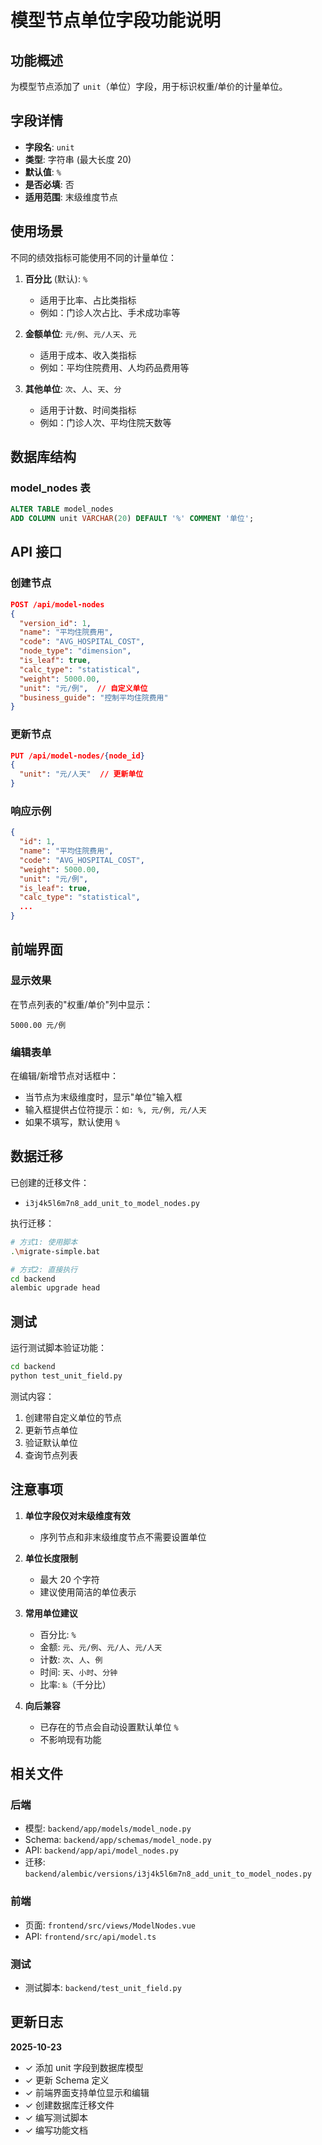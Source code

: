 # 模型节点单位字段功能说明

## 功能概述

为模型节点添加了 `unit`（单位）字段，用于标识权重/单价的计量单位。

## 字段详情

- **字段名**: `unit`
- **类型**: 字符串 (最大长度 20)
- **默认值**: `%`
- **是否必填**: 否
- **适用范围**: 末级维度节点

## 使用场景

不同的绩效指标可能使用不同的计量单位：

1. **百分比** (默认): `%`
   - 适用于比率、占比类指标
   - 例如：门诊人次占比、手术成功率等

2. **金额单位**: `元/例`、`元/人天`、`元`
   - 适用于成本、收入类指标
   - 例如：平均住院费用、人均药品费用等

3. **其他单位**: `次`、`人`、`天`、`分`
   - 适用于计数、时间类指标
   - 例如：门诊人次、平均住院天数等

## 数据库结构

### model_nodes 表

```sql
ALTER TABLE model_nodes 
ADD COLUMN unit VARCHAR(20) DEFAULT '%' COMMENT '单位';
```

## API 接口

### 创建节点

```json
POST /api/model-nodes
{
  "version_id": 1,
  "name": "平均住院费用",
  "code": "AVG_HOSPITAL_COST",
  "node_type": "dimension",
  "is_leaf": true,
  "calc_type": "statistical",
  "weight": 5000.00,
  "unit": "元/例",  // 自定义单位
  "business_guide": "控制平均住院费用"
}
```

### 更新节点

```json
PUT /api/model-nodes/{node_id}
{
  "unit": "元/人天"  // 更新单位
}
```

### 响应示例

```json
{
  "id": 1,
  "name": "平均住院费用",
  "code": "AVG_HOSPITAL_COST",
  "weight": 5000.00,
  "unit": "元/例",
  "is_leaf": true,
  "calc_type": "statistical",
  ...
}
```

## 前端界面

### 显示效果

在节点列表的"权重/单价"列中显示：
```
5000.00 元/例
```

### 编辑表单

在编辑/新增节点对话框中：
- 当节点为末级维度时，显示"单位"输入框
- 输入框提供占位符提示：`如: %, 元/例, 元/人天`
- 如果不填写，默认使用 `%`

## 数据迁移

已创建的迁移文件：
- `i3j4k5l6m7n8_add_unit_to_model_nodes.py`

执行迁移：
```bash
# 方式1: 使用脚本
.\migrate-simple.bat

# 方式2: 直接执行
cd backend
alembic upgrade head
```

## 测试

运行测试脚本验证功能：
```bash
cd backend
python test_unit_field.py
```

测试内容：
1. 创建带自定义单位的节点
2. 更新节点单位
3. 验证默认单位
4. 查询节点列表

## 注意事项

1. **单位字段仅对末级维度有效**
   - 序列节点和非末级维度节点不需要设置单位

2. **单位长度限制**
   - 最大 20 个字符
   - 建议使用简洁的单位表示

3. **常用单位建议**
   - 百分比: `%`
   - 金额: `元`、`元/例`、`元/人`、`元/人天`
   - 计数: `次`、`人`、`例`
   - 时间: `天`、`小时`、`分钟`
   - 比率: `‰`（千分比）

4. **向后兼容**
   - 已存在的节点会自动设置默认单位 `%`
   - 不影响现有功能

## 相关文件

### 后端
- 模型: `backend/app/models/model_node.py`
- Schema: `backend/app/schemas/model_node.py`
- API: `backend/app/api/model_nodes.py`
- 迁移: `backend/alembic/versions/i3j4k5l6m7n8_add_unit_to_model_nodes.py`

### 前端
- 页面: `frontend/src/views/ModelNodes.vue`
- API: `frontend/src/api/model.ts`

### 测试
- 测试脚本: `backend/test_unit_field.py`

## 更新日志

**2025-10-23**
- ✓ 添加 unit 字段到数据库模型
- ✓ 更新 Schema 定义
- ✓ 前端界面支持单位显示和编辑
- ✓ 创建数据库迁移文件
- ✓ 编写测试脚本
- ✓ 编写功能文档
